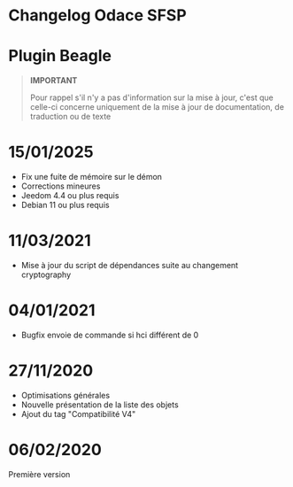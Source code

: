 # Changelog Odace SFSP

# Plugin Beagle

>**IMPORTANT**
>
>Pour rappel s'il n'y a pas d'information sur la mise à jour, c'est que celle-ci concerne uniquement de la mise à jour de documentation, de traduction ou de texte

# 15/01/2025

- Fix une fuite de mémoire sur le démon
- Corrections mineures
- Jeedom 4.4 ou plus requis
- Debian 11 ou plus requis

# 11/03/2021

- Mise à jour du script de dépendances suite au changement cryptography

# 04/01/2021

- Bugfix envoie de commande si hci différent de 0

# 27/11/2020

- Optimisations générales
- Nouvelle présentation de la liste des objets
- Ajout du tag "Compatibilité V4"

# 06/02/2020

Première version

